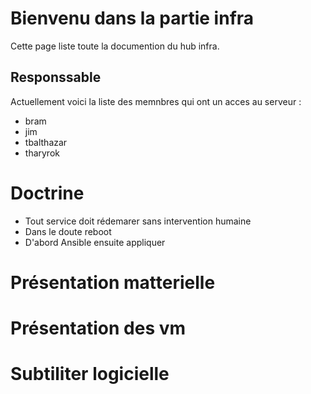 <!-- TITLE: Infrastructure -->

# Bienvenu dans la partie infra
Cette page liste toute la documention du hub infra.

## Responssable
Actuellement voici la liste des memnbres qui ont un acces au serveur : 
* bram
* jim
* tbalthazar
* tharyrok

# Doctrine
* Tout service doit rédemarer sans intervention humaine
* Dans le doute reboot
* D'abord Ansible ensuite appliquer

# Présentation matterielle

# Présentation des vm

# Subtiliter logicielle